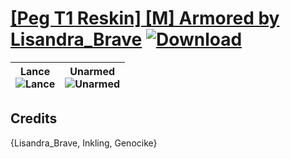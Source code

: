 # [\[Peg T1 Reskin\] \[M\] Armored by Lisandra_Brave](./) [![Download](https://img.shields.io/badge/Download--red?style=social&logo=github)](https://minhaskamal.github.io/DownGit/#/home?url=https://github.com/Klokinator/FE-Repo/tree/main/Battle%20Animations%2FMounted%20-%20Pegs%2C%20Wyverns%2C%20Griffons%2F%5BPeg%20T1%20Reskin%5D%20%5BM%5D%20Armored%20by%20Lisandra_Brave)

| <b>Lance</b><br/><img alt="Lance" src="https://git.io/JnOBY"/> | <b>Unarmed</b><br/><img alt="Unarmed" src="https://git.io/JnOBr"/> |
| :---: | :---: |

## Credits

{Lisandra_Brave, Inkling, Genocike}

